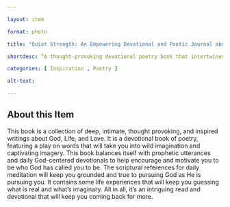 ```yaml
--- 

layout: item 

format: photo 

title: "Quiet Strength: An Empowering Devotional and Poetic Journal about God, Life and Love."

shortdesc: “A thought-provoking devotional poetry book that intertwines deep reflections on God, life, and love with inspiring imagery and personal experiences."

categories: [ Inspiration , Poetry ] 

alt-text:  

--- 
```


## About this Item 

This book is a collection of deep, intimate, thought provoking, and inspired writings about God, Life, and Love. It is a devotional book of poetry, featuring a play on words that will take you into wild imagination and captivating imagery. This book balances itself with prophetic utterances and daily God-centered devotionals to help encourage and motivate you to be who God has called you to be. The scriptural references for daily meditation will keep you grounded and true to pursuing God as He is pursuing you. It contains some life experiences that will keep you guessing what is real and what’s imaginary. All in all, it’s an intriguing read and devotional that will keep you coming back for more.
